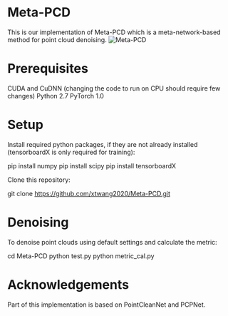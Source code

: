 # Meta-PCD
This is our implementation of Meta-PCD which is a meta-network-based method for point cloud denoising.
![Meta-PCD](https://user-images.githubusercontent.com/95417188/229996803-080b2fcd-760b-4402-8b3d-de949cb2b8c4.jpg)

# Prerequisites
CUDA and CuDNN (changing the code to run on CPU should require few changes)
Python 2.7
PyTorch 1.0


# Setup
Install required python packages, if they are not already installed (tensorboardX is only required for training):

pip install numpy
pip install scipy
pip install tensorboardX

Clone this repository:

git clone https://github.com/xtwang2020/Meta-PCD.git


# Denoising
To denoise point clouds using default settings and calculate the metric:

cd Meta-PCD
python test.py
python metric_cal.py

# Acknowledgements
Part of this implementation is based on PointCleanNet and PCPNet.
